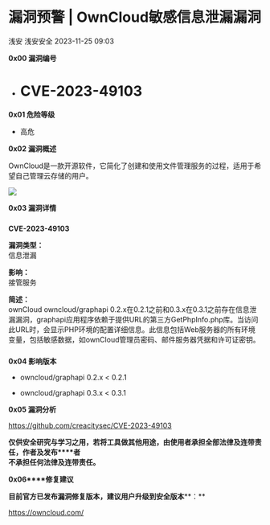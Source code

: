 #  漏洞预警 | OwnCloud敏感信息泄漏漏洞   
浅安  浅安安全   2023-11-25 09:03  
  
**0x00 漏洞编号**  
- # CVE-2023-49103  
  
**0x01 危险等级**  
- 高危  
  
**0x02 漏洞概述**  
  
OwnCloud是一款开源软件，它简化了创建和使用文件管理服务的过程，适用于希望自己管理云存储的用户。  
  
![](https://mmbiz.qpic.cn/sz_mmbiz_png/7stTqD182SUkgWHnZO6mDZiaWyGJ899SS1X88ahWzvic11RpYZkib6V7YvLn7oAE9mH8ziaTnXgarwhtZ9POZbOy3A/640?wx_fmt=png&from=appmsg "")  
  
**0x03 漏洞详情**  
###   
###   
  
**CVE-2023-49103**  
  
**漏洞类型：**  
信息泄漏  
  
**影响：**  
接管服务  
  
  
**简述：**  
ownCloud owncloud/graphapi 0.2.x在0.2.1之前和0.3.x在0.3.1之前存在信息泄漏漏洞，graphapi应用程序依赖于提供URL的第三方GetPhpInfo.php库。当访问此URL时，会显示PHP环境的配置详细信息。此信息包括Web服务器的所有环境变量，包括敏感数据，如ownCloud管理员密码、邮件服务器凭据和许可证密钥。  
###   
  
**0x04 影响版本**  
- owncloud/graphapi 0.2.x < 0.2.1  
  
- owncloud/graphapi 0.3.x < 0.3.1  
  
**0x05 漏洞分析**  
  
https://github.com/creacitysec/CVE-2023-49103  
  
**仅供安全研究与学习之用，若将工具做其他用途，由使用者承担全部法律及连带责任，作者及发布****者**  
**不承担任何法律及连带责任。**  
  
**0x06****修复建议**  
  
**目前官方已发布漏洞修复版本，建议用户升级到安全版本****：**  
  
https://owncloud.com/  
  
  
  
